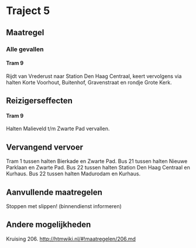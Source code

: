 # Traject 5 
## Maatregel
### Alle gevallen

#### Tram 9
Rijdt van Vrederust naar Station Den Haag Centraal, keert vervolgens via halten Korte Voorhout, Buitenhof, Gravenstraat en rondje Grote Kerk.

## Reizigerseffecten

#### Tram 9
Halten Malieveld t/m Zwarte Pad vervallen.

## Vervangend vervoer
Tram 1 tussen halten Bierkade en Zwarte Pad.
Bus 21 tussen halten Nieuwe Parklaan en Zwarte Pad.
Bus 22 tussen halten Station Den Haag Centraal en Kurhaus.
Bus 22 tussen halten Madurodam en Kurhaus.

## Aanvullende maatregelen
Stoppen met  slippen! (binnendienst informeren)

## Andere mogelijkheden
Kruising 206.
http://htmwiki.nl/#!maatregelen/206.md
